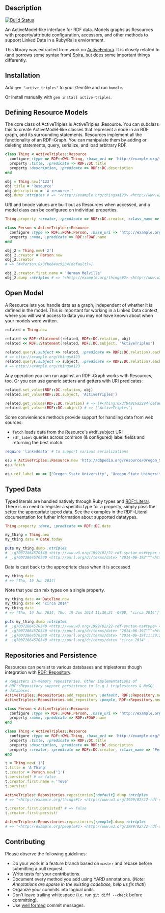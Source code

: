 Description
-----------

[![Build Status](https://travis-ci.org/ActiveTriples/ActiveTriples.png?branch=master)](https://travis-ci.org/ActiveTriples/ActiveTriples)

An ActiveModel-like interface for RDF data. Models graphs as Resources with property/attribute configuration, accessors, and other methods to support Linked Data in a Ruby/Rails enviornment.

This library was extracted from work on [ActiveFedora](https://github.com/projecthydra/active_fedora). It is closely related to (and borrows some syntax from) [Spira](https://github.com/ruby-rdf/spira), but does some important things differently.

Installation
------------

Add `gem "active-triples"` to your Gemfile and run `bundle`.

Or install manually with `gem install active-triples`.

Defining Resource Models
------------------------

The core class of ActiveTriples is ActiveTriples::Resource. You can subclass this to create ActiveModel-like classes that represent a node in an RDF graph, and its surrounding statements. Resources implement all the functionality of an RDF::Graph. You can manipulate them by adding or deleting statements, query, serialize, and load arbitrary RDF. 


```ruby
class Thing < ActiveTriples::Resource
  configure :type => RDF::OWL.Thing, :base_uri => 'http://example.org/things#'
  property :title, :predicate => RDF::DC.title
  property :description, :predicate => RDF::DC.description
end

obj = Thing.new('123')
obj.title = 'Resource'
obj.description = 'A resource.'
obj.dump :ntriples # => "<http://example.org/things#123> <http://www.w3.org/1999/02/22-rdf-syntax-ns#type> <http://www.w3.org/2002/07/owl#Thing> .\n<http://example.org/things#123> <http://purl.org/dc/terms/title> \"Resource\" .\n<http://example.org/things#123> <http://purl.org/dc/terms/description> \"A resource.\" .\n"
```
URI and bnode values are built out as Resources when accessed, and a model class can be configured on individual properties.

```ruby
Thing.property :creator, :predicate => RDF::DC.creator, :class_name => 'Person'

class Person < ActiveTriples::Resource
  configure :type => RDF::FOAF.Person, :base_uri => 'http://example.org/people#'
  property :name, :predicate => RDF::FOAF.name
end

obj_2 = Thing.new('2')
obj_2.creator = Person.new
obj_2.creator
# => [#<Person:0x3fbe84ac9234(default)>]

obj_2.creator.first.name = 'Herman Melville'
obj_2.dump :ntriples # => "<http://example.org/things#2> <http://www.w3.org/1999/02/22-rdf-syntax-ns#type> <http://www.w3.org/2002/07/owl#Thing> .\n<http://example.org/things#2> <http://purl.org/dc/terms/creator> _:g70263220218800 .\n_:g70263220218800 <http://www.w3.org/1999/02/22-rdf-syntax-ns#type> <http://xmlns.com/foaf/0.1/Person> .\n_:g70263220218800 <http://xmlns.com/foaf/0.1/name> \"Herman Melville\" .\n"
```

Open Model
-----------

A Resource lets you handle data as a graph, independent of whether it is defined in the model. This is important for working in a Linked Data context, where you will want access to data you may not have known about when your models were written.

```ruby
related = Thing.new

related << RDF::Statement(related, RDF::DC.relation, obj)
related << RDF::Statement(related, RDF::DC.subject, 'ActiveTriples')
	
related.query(:subject => related, :predicate => RDF::DC.relation).each_statement {|s,p,o| puts o}
# => http://example.org/things#123
related.query(:subject => subject, :predicate => RDF::DC.relation).each_statement {|s,p,o| puts o}
# => http://example.org/things#123
```

Any operation you can run against an RDF::Graph works with Resources, too. Or you can use generic setters and getters with URI predicates:

```ruby
related.set_value(RDF::DC.relation, obj) 
related.set_value(RDF::DC.subject, 'ActiveTriples')

related.get_values(RDF::DC.relation) # => [#<Thing:0x3f949c6a2294(default)>]
related.get_values(RDF::DC.subject) # => ["ActiveTriples"]
```

Some convienience methods provide support for handling data from web sources:
  * `fetch` loads data from the Resource's #rdf_subject URI
  * `rdf_label` queries across common (& configured) label fields and returning the best match

```ruby
require 'linkeddata' # to support various serializations

osu = ActiveTriples::Resource.new 'http://dbpedia.org/resource/Oregon_State_University'
osu.fetch

osu.rdf_label => => ["Oregon State University", "Oregon State University", "Université d'État de l'Oregon", "Oregon State University", "Oregon State University", "オレゴン州立大学", "Universidad Estatal de Oregón", "Oregon State University", "俄勒岡州立大學", "Universidade do Estado do Oregon"]
```

Typed Data
-----------

Typed literals are handled natively through Ruby types and [RDF::Literal](https://github.com/ruby-rdf/rdf/tree/develop/lib/rdf/model/literal). There is no need to register a specific type for a property, simply pass the setter the appropriate typed data. See the examples in the RDF::Literal documentation for futher information about supported datatypes.

```ruby
Thing.property :date, :predicate => RDF::DC.date

my_thing = Thing.new
my_thing.date = Date.today

puts my_thing.dump :ntriples
# _:g70072864570340 <http://www.w3.org/1999/02/22-rdf-syntax-ns#type> <http://www.w3.org/2002/07/owl#Thing> .
# _:g70072864570340 <http://purl.org/dc/terms/date> "2014-06-19Z"^^<http://www.w3.org/2001/XMLSchema#date> .
```

Data is cast back to the appropriate class when it is accessed.

```ruby
my_thing.date
# => [Thu, 19 Jun 2014]
```
   
Note that you can mix types on a single property.

```ruby     
my_thing.date << DateTime.now
my_thing.date << "circa 2014"
my_thing.date
# => [Thu, 19 Jun 2014, Thu, 19 Jun 2014 11:39:21 -0700, "circa 2014"]

puts my_thing.dump :ntriples
# _:g70072864570340 <http://www.w3.org/1999/02/22-rdf-syntax-ns#type> <http://www.w3.org/2002/07/owl#Thing> .
# _:g70072864570340 <http://purl.org/dc/terms/date> "2014-06-19Z"^^<http://www.w3.org/2001/XMLSchema#date> .
# _:g70072864570340 <http://purl.org/dc/terms/date> "2014-06-19T11:39:21-07:00"^^<http://www.w3.org/2001/XMLSchema#dateTime> .
# _:g70072864570340 <http://purl.org/dc/terms/date> "circa 2014" .
```

Repositories and Persistence
-----------------------------

Resources can persist to various databases and triplestores though integration with [RDF::Repository](http://rubydoc.info/github/ruby-rdf/rdf/RDF/Repository).

```ruby
# Registers in-memory repositories. Other implementations of
# RDF::Repository support persistence to (e.g.) triplestores & NoSQL
# databases.
ActiveTriples::Repositories.add_repository :default, RDF::Repository.new
ActiveTriples::Repositories.add_repository :people, RDF::Repository.new

class Person < ActiveTriples::Resource
  configure :type => RDF::FOAF.Person, :base_uri => 'http://example.org/people#', :repository => :people
  property :name, :predicate => RDF::FOAF.name
end

class Thing < ActiveTriples::Resource
  configure :type => RDF::OWL.Thing, :base_uri => 'http://example.org/things#', :repository => :default
  property :title, :predicate => RDF::DC.title
  property :description, :predicate => RDF::DC.description
  property :creator, :predicate => RDF::DC.creator, :class_name => 'Person'
end

t = Thing.new('1')
t.title = 'A Thing'
t.creator = Person.new('1')
t.persisted? # => false
t.creator.first.name = 'Tove'
t.persist!

ActiveTriples::Repositories.repositories[:default].dump :ntriples
# => "<http://example.org/things#1> <http://www.w3.org/1999/02/22-rdf-syntax-ns#type> <http://www.w3.org/2002/07/owl#Thing> .\n<http://example.org/things#1> <http://purl.org/dc/terms/title> \"A Thing\" .\n<http://example.org/things#1> <http://purl.org/dc/terms/creator> <http://example.org/people#1> .\n"

t.creator.first.persisted? # => false
t.creator.first.persist!

ActiveTriples::Repositories.repositories[:people].dump :ntriples
# => "<http://example.org/people#1> <http://www.w3.org/1999/02/22-rdf-syntax-ns#type> <http://xmlns.com/foaf/0.1/Person> .\n<http://example.org/people#1> <http://xmlns.com/foaf/0.1/name> \"Tove\" .\n"
```

Contributing
-------------

Please observe the following guidelines:

 - Do your work in a feature branch based on ```master``` and rebase before submitting a pull request.
 - Write tests for your contributions.
 - Document every method you add using YARD annotations. (_Note: Annotations are sparse in the existing codebase, help us fix that!_)
 - Organize your commits into logical units.
 - Don't leave trailing whitespace (i.e. run ```git diff --check``` before committing).
 - Use [well formed](http://tbaggery.com/2008/04/19/a-note-about-git-commit-messages.html) commit messages.

